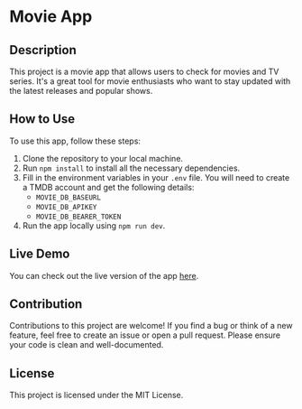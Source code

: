 # Movie App

## Description

This project is a movie app that allows users to check for movies and TV series. It's a great tool for movie enthusiasts who want to stay updated with the latest releases and popular shows.

## How to Use

To use this app, follow these steps:

1. Clone the repository to your local machine.
2. Run `npm install` to install all the necessary dependencies.
3. Fill in the environment variables in your `.env` file. You will need to create a TMDB account and get the following details:
    - `MOVIE_DB_BASEURL`
    - `MOVIE_DB_APIKEY`
    - `MOVIE_DB_BEARER_TOKEN`
4. Run the app locally using `npm run dev`.

## Live Demo

You can check out the live version of the app [here](https://next-js-movie-app-bilalftaieh.app).

## Contribution

Contributions to this project are welcome! If you find a bug or think of a new feature, feel free to create an issue or open a pull request. Please ensure your code is clean and well-documented.

## License

This project is licensed under the MIT License.

